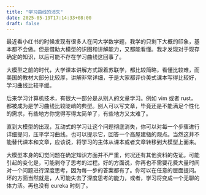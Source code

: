 ```yaml
---
title: "学习曲线的消失"
date: 2025-05-19T17:14:33+08:00
draft: false
---
```


最近看小红书的时候发现有很多人在问大学数学题，我学的只剩下大概的印象，基本都不会做。但是借助大模型的识图和讲解能力，又都能看懂。我才发现对于现存确定的知识，以后可能不存在学习曲线这回事了。

大模型之前的时代，大学课本讲解方式跟着苏联学，都比较简略，看懂比较难，而美国的教材大部分比较厚，讲解非常详细，于是大家都评价美式课本写得比较好，学习曲线比较平缓。

后来学习计算机技术，有很大一部分是从别人的文章学习。例如 vim 或者 rust，都被成为是学习曲线比较陡峭的典型。别人可以写文章，毕竟还是不能满足个性化的需求，有些地方你觉得写得太简单了，有些地方又太难了。

直到大模型的出现，互动式的学习让这个问题彻底消失，你可以对每一个步骤进行详细提问，压平学习曲线。也可以提示它，回答一个高屋建瓴的观点。当然这并不能替代课本和文章，应该说，将学习的主体从课本或者文章转移到大模型上面来。

大模型本身的幻觉问题在确定知识方面并不严重，何况还有其他资料的佐证。可能引起的变化是，可能剥夺了思考的过程。好的方面说，你再也不需要花费大量时间对一个问题进行深度思考，因为每一步的答案都有了。你可以在任意的层面提问。坏的方面当然就是，人可能失去了深度思考的能力，或者，学习将变成一个无聊的体力活。再也没有 eureka 时刻了。
